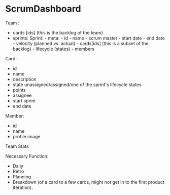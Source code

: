 # ScrumDashboard

Team :
- cards [ids] (this is the backlog of the team)
- sprints: 
        Sprint: 
                - meta:
                - id
                - name
                - scrum master
                - start date
                - end date
        - velocity (planned vs. actual)
        - cards[ids] (this is a subset of the backlog)
        - lifecycle (states)
        - members

Card:
- id
- name
- description
- state unassigned/assigned/one of the sprint's lifecycle states
- points
- assignee
- start sprint
- end date

Member:
- id
- name
- profile image

Team Stats

Necessary Function:
- Daily
- Retro
- Planning
- Breakdown (of a card to a few cards, might not get in to the first product iteration).
